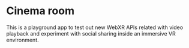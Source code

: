 # Cinema room
This is a playground app to test out new WebXR APIs related with video playback and experiment with social sharing inside an immersive VR environment.

